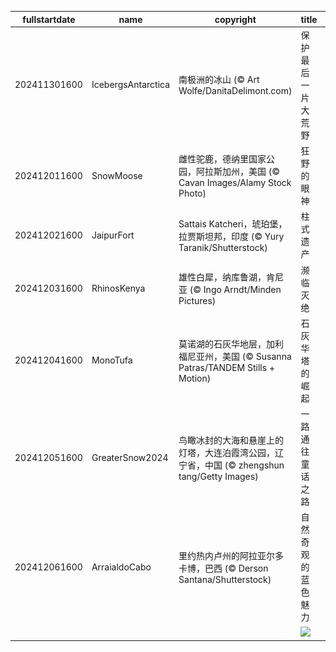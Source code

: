 |fullstartdate|name|copyright|title|image|
|--|--|--|--|--|
202411301600|IcebergsAntarctica|南极洲的冰山 (© Art Wolfe/DanitaDelimont.com)|保护最后一片大荒野|![](/zh-CN/2024/12/202411301600IcebergsAntarctica.jpg)|
202412011600|SnowMoose|雌性驼鹿，德纳里国家公园，阿拉斯加州，美国 (© Cavan Images/Alamy Stock Photo)|狂野的眼神|![](/zh-CN/2024/12/202412011600SnowMoose.jpg)|
202412021600|JaipurFort|Sattais Katcheri，琥珀堡，拉贾斯坦邦，印度 (© Yury Taranik/Shutterstock)|柱式遗产|![](/zh-CN/2024/12/202412021600JaipurFort.jpg)|
202412031600|RhinosKenya|雄性白犀，纳库鲁湖，肯尼亚 (© Ingo Arndt/Minden Pictures)|濒临灭绝|![](/zh-CN/2024/12/202412031600RhinosKenya.jpg)|
202412041600|MonoTufa|莫诺湖的石灰华地层，加利福尼亚州，美国 (© Susanna Patras/TANDEM Stills + Motion)|石灰华塔的崛起|![](/zh-CN/2024/12/202412041600MonoTufa.jpg)|
202412051600|GreaterSnow2024|鸟瞰冰封的大海和悬崖上的灯塔，大连泊霞湾公园，辽宁省，中国 (© zhengshun tang/Getty Images)|一路通往童话之路|![](/zh-CN/2024/12/202412051600GreaterSnow2024.jpg)|
202412061600|ArraialdoCabo|里约热内卢州的阿拉亚尔多卡博，巴西 (© Derson Santana/Shutterstock)|自然奇观的蓝色魅力|![](/zh-CN/2024/12/202412061600ArraialdoCabo.jpg)|
||||![](/zh-CN/2024/12/.jpg)|
